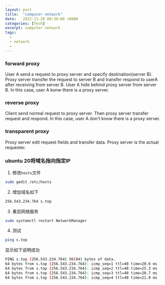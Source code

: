```yaml
---
layout: post
title:  "computer network"
date:   2022-11-20 08:30:00 +0800
categories: [Tech]
excerpt: computer network
tags:
  -  
  - network
  - 
---
```




### forward proxy
User A send a request to proxy server and specify destination(server B). Proxy server transfer the request to server B and transfer respond to userA after receiving from server B. User A hide behind proxy server from server B. In this case, user A konw there is a proxy server.

### reverse proxy
Client send normal request to proxy server. Then proxy server transfer request and respond. In this case, user A don't know there is a proxy server.

### transparent proxy
Proxy server edit request fields and transfer data. Proxy server is the actual requester.



### ubuntu 20将域名指向指定IP

1. 修改`hosts`文件
```bash
sudo gedit /etc/hosts
```
2. 增加域名如下
```bash
256.543.234.764 s.top
```
3. 重启网络服务
```bash
sudo systemctl restart NetworkManager
```
4. 测试
```bash
ping s.top
```
显示如下说明成功
```bash
PING s.top (256.543.234.764) 56(84) bytes of data.
64 bytes from s.top (256.543.234.764): icmp_seq=1 ttl=48 time=20.6 ms
64 bytes from s.top (256.543.234.764): icmp_seq=2 ttl=48 time=25.3 ms
64 bytes from s.top (256.543.234.764): icmp_seq=3 ttl=48 time=20.7 ms
64 bytes from s.top (256.543.234.764): icmp_seq=4 ttl=48 time=21.0 ms
```